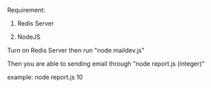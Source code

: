 Requirement: 

1. Redis Server

2. NodeJS

Turn on Redis Server then run "node maildev.js"

Then you are able to sending email through "node report.js (integer)"

example: node report.js 10